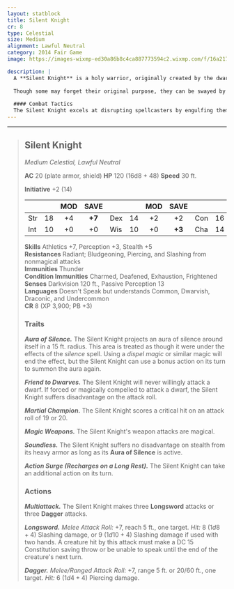 ```yaml
---
layout: statblock
title: Silent Knight
cr: 8
type: Celestial
size: Medium
alignment: Lawful Neutral
category: 2014 Fair Game
image: https://images-wixmp-ed30a86b8c4ca887773594c2.wixmp.com/f/16a21711-a508-454a-91f1-faa0b602734c/d9af01i-b2ef83c1-57f4-4c77-9f6a-475ecdbb3a54.jpg/v1/fill/w_1131,h_707,q_70,strp/paladin_by_soft_h_d9af01i-pre.jpg?token=eyJ0eXAiOiJKV1QiLCJhbGciOiJIUzI1NiJ9.eyJzdWIiOiJ1cm46YXBwOiIsImlzcyI6InVybjphcHA6Iiwib2JqIjpbW3siaGVpZ2h0IjoiPD03NTAiLCJwYXRoIjoiXC9mXC8xNmEyMTcxMS1hNTA4LTQ1NGEtOTFmMS1mYWEwYjYwMjczNGNcL2Q5YWYwMWktYjJlZjgzYzEtNTdmNC00Yzc3LTlmNmEtNDc1ZWNkYmIzYTU0LmpwZyIsIndpZHRoIjoiPD0xMjAwIn1dXSwiYXVkIjpbInVybjpzZXJ2aWNlOmltYWdlLm9wZXJhdGlvbnMiXX0.iuL3JneXtztbvatrlPAIyw4kUy2N4pR_xvBUi1TMqSg

description: |
  A **Silent Knight** is a holy warrior, originally created by the dwarven god **Dumathoin** and charged with the collection of secrets. Once a Silent Knight learns a secret, no amount of magic or persuasion can force it to speak. Its core ability is the **Aura of Silence**, which disrupts nearby spellcasters and ensures that when a victim is bested, no one will hear them scream.
  
  Though some may forget their original purpose, they can be swayed by secrets or gemstones to assist creatures, as long as it doesn't threaten them or their creator. They hold a unique respect for dwarves, to whom they are a **Friend to Dwarves** and will never willingly attack.
  
  #### Combat Tactics
  The Silent Knight excels at disrupting spellcasters by engulfing them in its **Aura of Silence** or by hitting them with its **Longsword** to prevent them from speaking. With a high **Armor Class**, **Martial Champion** trait (crits on 19 or 20), and **Multiattack** (3 attacks), it is a serious threat to front-line warriors as well. It may use its **Action Surge** to maximize attacks in a single turn. When dealing with a ranged or fleeing opponent, it can use its **Dagger** attacks.
---
```


___
> ## Silent Knight
> *Medium Celestial, Lawful Neutral*
> 
> **AC** 20 (plate armor, shield) **HP** 120 (16d8 + 48) **Speed** 30 ft.
> 
> **Initiative** +2 (14)
>
> | | | MOD | SAVE | | | MOD | SAVE | | | MOD | SAVE |
> |:--|:-:|:----:|:----:|:--|:-:|:----:|:----:|:--|:-:|:----:|:----:|
> |Str| 18| +4 | **+7** |Dex| 14| +2 | +2 |Con| 16| +3 | +3 |
> |Int| 10| +0 | +0 |Wis| 10| +0 | **+3** |Cha| 14| +2 | **+5** |
>
> **Skills** Athletics +7, Perception +3, Stealth +5  
> **Resistances** Radiant; Bludgeoning, Piercing, and Slashing from nonmagical attacks  
> **Immunities** Thunder  
> **Condition Immunities** Charmed, Deafened, Exhaustion, Frightened  
> **Senses** Darkvision 120 ft., Passive Perception 13  
> **Languages** Doesn't Speak but understands Common, Dwarvish, Draconic, and Undercommon  
> **CR** 8 (XP 3,900; PB +3)
>
> ### Traits
>
> ***Aura of Silence.*** The Silent Knight projects an aura of silence around itself in a 15 ft. radius. This area is treated as though it were under the effects of the *silence* spell. Using a *dispel magic* or similar magic will end the effect, but the Silent Knight can use a bonus action on its turn to summon the aura again.
>
> ***Friend to Dwarves.*** The Silent Knight will never willingly attack a dwarf. If forced or magically compelled to attack a dwarf, the Silent Knight suffers disadvantage on the attack roll.
>
> ***Martial Champion.*** The Silent Knight scores a critical hit on an attack roll of 19 or 20.
>
> ***Magic Weapons.*** The Silent Knight's weapon attacks are magical.
>
> ***Soundless.*** The Silent Knight suffers no disadvantage on stealth from its heavy armor as long as its **Aura of Silence** is active.
>
> ***Action Surge (Recharges on a Long Rest).*** The Silent Knight can take an additional action on its turn.
>
> ### Actions
>
> ***Multiattack.*** The Silent Knight makes three **Longsword** attacks or three **Dagger** attacks.
>
> ***Longsword.*** *Melee Attack Roll:* +7, reach 5 ft., one target. *Hit:* 8 ($1d8 + 4$) Slashing damage, or 9 ($1d10 + 4$) Slashing damage if used with two hands. A creature hit by this attack must make a DC 15 Constitution saving throw or be unable to speak until the end of the creature's next turn.
>
> ***Dagger.*** *Melee/Ranged Attack Roll:* +7, range 5 ft. or 20/60 ft., one target. *Hit:* 6 ($1d4 + 4$) Piercing damage.